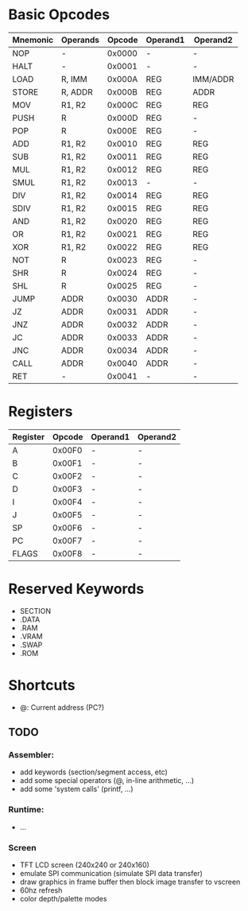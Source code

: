 # Basic Opcodes

| Mnemonic | Operands     | Opcode | Operand1 | Operand2 |
|----------|--------------|--------|----------|----------|
| NOP      | -            | 0x0000 | -        | -        |
| HALT     | -            | 0x0001 | -        | -        |
| LOAD     | R, IMM       | 0x000A | REG      | IMM/ADDR |
| STORE    | R, ADDR      | 0x000B | REG      | ADDR     |
| MOV      | R1, R2       | 0x000C | REG      | REG      |
| PUSH     | R            | 0x000D | REG      | -        |
| POP      | R            | 0x000E | REG      | -        |
| ADD      | R1, R2       | 0x0010 | REG      | REG      |
| SUB      | R1, R2       | 0x0011 | REG      | REG      |
| MUL      | R1, R2       | 0x0012 | REG      | REG      |
| SMUL     | R1, R2       | 0x0013 | -        | -        |
| DIV      | R1, R2       | 0x0014 | REG      | REG      |
| SDIV     | R1, R2       | 0x0015 | REG      | REG      |
| AND      | R1, R2       | 0x0020 | REG      | REG      |
| OR       | R1, R2       | 0x0021 | REG      | REG      |
| XOR      | R1, R2       | 0x0022 | REG      | REG      |
| NOT      | R            | 0x0023 | REG      | -        |
| SHR      | R            | 0x0024 | REG      | -        |
| SHL      | R            | 0x0025 | REG      | -        |
| JUMP     | ADDR         | 0x0030 | ADDR     | -        |
| JZ       | ADDR         | 0x0031 | ADDR     | -        |
| JNZ      | ADDR         | 0x0032 | ADDR     | -        |
| JC       | ADDR         | 0x0033 | ADDR     | -        |
| JNC      | ADDR         | 0x0034 | ADDR     | -        |
| CALL     | ADDR         | 0x0040 | ADDR     | -        |
| RET      | -            | 0x0041 | -        | -        |

# Registers

| Register | Opcode | Operand1 | Operand2 |
|----------|--------|----------|----------|
| A        | 0x00F0 | -        | -        |
| B        | 0x00F1 | -        | -        |
| C        | 0x00F2 | -        | -        |
| D        | 0x00F3 | -        | -        |
| I        | 0x00F4 | -        | -        |
| J        | 0x00F5 | -        | -        |
| SP       | 0x00F6 | -        | -        |
| PC       | 0x00F7 | -        | -        |
| FLAGS    | 0x00F8 | -        | -        |

# Reserved Keywords

- SECTION
- .DATA
- .RAM
- .VRAM
- .SWAP
- .ROM

# Shortcuts

- @: Current address (PC?)

## TODO

### Assembler:
- add keywords (section/segment access, etc)
- add some special operators (@, in-line arithmetic, ...)
- add some 'system calls' (printf, ...)

### Runtime:
- ...

### Screen
- TFT LCD screen (240x240 or 240x160)
- emulate SPI communication (simulate SPI data transfer)
- draw graphics in frame buffer then block image transfer to vscreen
- 60hz refresh
- color depth/palette modes
